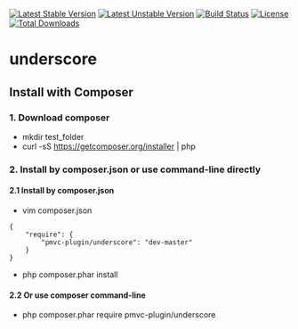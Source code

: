 [![Latest Stable Version](https://poser.pugx.org/pmvc-plugin/underscore/v/stable)](https://packagist.org/packages/pmvc-plugin/underscore) 
[![Latest Unstable Version](https://poser.pugx.org/pmvc-plugin/underscore/v/unstable)](https://packagist.org/packages/pmvc-plugin/underscore) 
[![Build Status](https://travis-ci.org/pmvc-plugin/underscore.svg?branch=master)](https://travis-ci.org/pmvc-plugin/underscore)
[![License](https://poser.pugx.org/pmvc-plugin/underscore/license)](https://packagist.org/packages/pmvc-plugin/underscore)
[![Total Downloads](https://poser.pugx.org/pmvc-plugin/underscore/downloads)](https://packagist.org/packages/pmvc-plugin/underscore) 

underscore
===============

## Install with Composer
### 1. Download composer
   * mkdir test_folder
   * curl -sS https://getcomposer.org/installer | php

### 2. Install by composer.json or use command-line directly
#### 2.1 Install by composer.json
   * vim composer.json
```
{
    "require": {
        "pmvc-plugin/underscore": "dev-master"
    }
}
```
   * php composer.phar install

#### 2.2 Or use composer command-line
   * php composer.phar require pmvc-plugin/underscore

